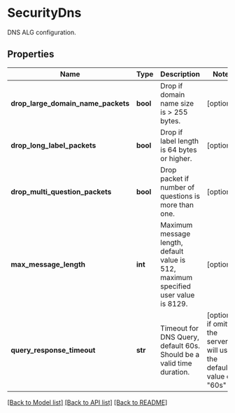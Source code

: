# SecurityDns

DNS ALG configuration.
## Properties
Name | Type | Description | Notes
------------ | ------------- | ------------- | -------------
**drop_large_domain_name_packets** | **bool** | Drop if domain name size is &gt; 255 bytes. | [optional] 
**drop_long_label_packets** | **bool** | Drop if label length is 64 bytes or higher. | [optional] 
**drop_multi_question_packets** | **bool** | Drop packet if number of questions is more than one. | [optional] 
**max_message_length** | **int** | Maximum message length, default value is 512, maximum specified user value is 8129. | [optional] 
**query_response_timeout** | **str** | Timeout for DNS Query, default 60s. Should be a valid time duration. | [optional]  if omitted the server will use the default value of "60s"

[[Back to Model list]](../README.md#documentation-for-models) [[Back to API list]](../README.md#documentation-for-api-endpoints) [[Back to README]](../README.md)


